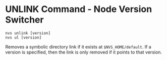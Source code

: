 # UNLINK Command - Node Version Switcher
```
nvs unlink [version]
nvs ul [version]
```
Removes a symbolic directory link if it exists at `$NVS_HOME/default`. If a version is specified, then the link is only removed if it points to that version.
